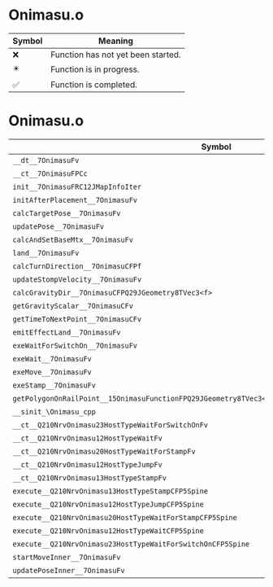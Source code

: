 # Onimasu.o
| Symbol | Meaning 
| ------------- | ------------- 
| :x: | Function has not yet been started. 
| :eight_pointed_black_star: | Function is in progress. 
| :white_check_mark: | Function is completed. 


# Onimasu.o
| Symbol | Decompiled? |
| ------------- | ------------- |
| `__dt__7OnimasuFv` | :x: |
| `__ct__7OnimasuFPCc` | :x: |
| `init__7OnimasuFRC12JMapInfoIter` | :x: |
| `initAfterPlacement__7OnimasuFv` | :x: |
| `calcTargetPose__7OnimasuFv` | :x: |
| `updatePose__7OnimasuFv` | :x: |
| `calcAndSetBaseMtx__7OnimasuFv` | :x: |
| `land__7OnimasuFv` | :x: |
| `calcTurnDirection__7OnimasuCFPf` | :x: |
| `updateStompVelocity__7OnimasuFv` | :x: |
| `calcGravityDir__7OnimasuCFPQ29JGeometry8TVec3<f>` | :x: |
| `getGravityScalar__7OnimasuCFv` | :x: |
| `getTimeToNextPoint__7OnimasuCFv` | :x: |
| `emitEffectLand__7OnimasuFv` | :x: |
| `exeWaitForSwitchOn__7OnimasuFv` | :x: |
| `exeWait__7OnimasuFv` | :x: |
| `exeMove__7OnimasuFv` | :x: |
| `exeStamp__7OnimasuFv` | :x: |
| `getPolygonOnRailPoint__15OnimasuFunctionFPQ29JGeometry8TVec3<f>PQ29JGeometry8TVec3<f>PC9LiveActori` | :x: |
| `__sinit_\Onimasu_cpp` | :x: |
| `__ct__Q210NrvOnimasu23HostTypeWaitForSwitchOnFv` | :x: |
| `__ct__Q210NrvOnimasu12HostTypeWaitFv` | :x: |
| `__ct__Q210NrvOnimasu20HostTypeWaitForStampFv` | :x: |
| `__ct__Q210NrvOnimasu12HostTypeJumpFv` | :x: |
| `__ct__Q210NrvOnimasu13HostTypeStampFv` | :x: |
| `execute__Q210NrvOnimasu13HostTypeStampCFP5Spine` | :x: |
| `execute__Q210NrvOnimasu12HostTypeJumpCFP5Spine` | :x: |
| `execute__Q210NrvOnimasu20HostTypeWaitForStampCFP5Spine` | :x: |
| `execute__Q210NrvOnimasu12HostTypeWaitCFP5Spine` | :x: |
| `execute__Q210NrvOnimasu23HostTypeWaitForSwitchOnCFP5Spine` | :x: |
| `startMoveInner__7OnimasuFv` | :x: |
| `updatePoseInner__7OnimasuFv` | :x: |
